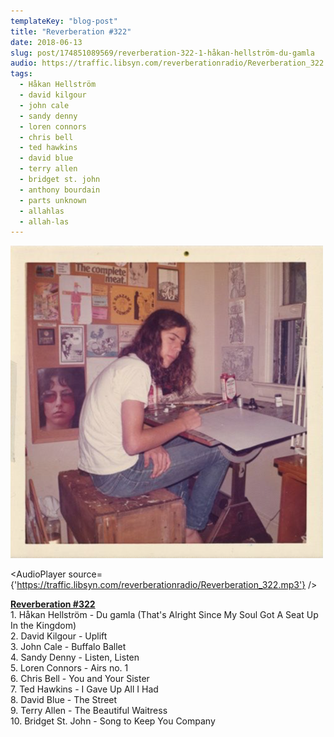 ```yaml
---
templateKey: "blog-post"
title: "Reverberation #322"
date: 2018-06-13
slug: post/174851089569/reverberation-322-1-håkan-hellström-du-gamla
audio: https://traffic.libsyn.com/reverberationradio/Reverberation_322.mp3
tags:
  - Håkan Hellström
  - david kilgour
  - john cale
  - sandy denny
  - loren connors
  - chris bell
  - ted hawkins
  - david blue
  - terry allen
  - bridget st. john
  - anthony bourdain
  - parts unknown
  - allahlas
  - allah-las
---
```


![Reverberation #322](../images/d6e1b8a568b294b91309f17b2c27b0e6026a5799d7bae83730308cb0165aced2.png)

<AudioPlayer source={'https://traffic.libsyn.com/reverberationradio/Reverberation_322.mp3'} />

<p><b><a href="https://traffic.libsyn.com/reverberationradio/Reverberation_322.mp3">Reverberation #322</a></b><br />1. H&aring;kan Hellstr&ouml;m - Du gamla (That's Alright Since My Soul Got A Seat Up In the Kingdom)<br />2. David Kilgour - Uplift<br />3. John Cale - Buffalo Ballet<br />4. Sandy Denny - Listen, Listen<br />5. Loren Connors - Airs no. 1<br />6. Chris Bell - You and Your Sister<br />7. Ted Hawkins - I Gave Up All I Had<br />8. David Blue - The Street<br />9. Terry Allen - The Beautiful Waitress<br />10. Bridget St. John - Song to Keep You Company</p>
